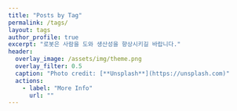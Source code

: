 ```yaml
---
title: "Posts by Tag"
permalink: /tags/
layout: tags
author_profile: true
excerpt: "로봇은 사람을 도와 생산성을 향상시키길 바랍니다."
header:
  overlay_image: /assets/img/theme.png
  overlay_filter: 0.5
  caption: "Photo credit: [**Unsplash**](https://unsplash.com)"
  actions:
    - label: "More Info"
      url: ""
---
```

